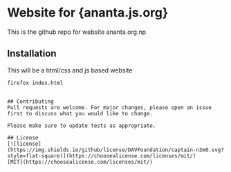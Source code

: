 # Website for {ananta.js.org}
This is the github repo for website ananta.org.np

## Installation

This will be a html/css and js based website

```bash
firefox index.html
```

```

## Contributing
Pull requests are welcome. For major changes, please open an issue first to discuss what you would like to change.

Please make sure to update tests as appropriate.

## License
[![license](https://img.shields.io/github/license/DAVFoundation/captain-n3m0.svg?style=flat-square)](https://choosealicense.com/licenses/mit/)
[MIT](https://choosealicense.com/licenses/mit/)
